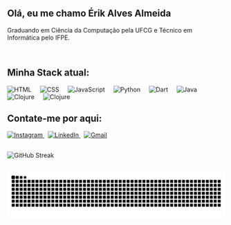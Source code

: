 ## Olá, eu me chamo Érik Alves Almeida
Graduando em Ciência da Computação pela UFCG e Técnico em Informática pelo IFPE.

<br>

## Minha Stack atual:

<div align="left">
  <img src="https://cdn.jsdelivr.net/gh/devicons/devicon/icons/html5/html5-original.svg" height="40" alt="HTML" />
  &nbsp;&nbsp;&nbsp;
  <img src="https://cdn.jsdelivr.net/gh/devicons/devicon/icons/css3/css3-original.svg" height="40" alt="CSS" />
  &nbsp;&nbsp;&nbsp;
  <img src="https://cdn.jsdelivr.net/gh/devicons/devicon/icons/javascript/javascript-original.svg" height="40" alt="JavaScript" />
  &nbsp;&nbsp;&nbsp;
  <img src="https://cdn.jsdelivr.net/gh/devicons/devicon/icons/python/python-original.svg" height="40" alt="Python" />
  &nbsp;&nbsp;&nbsp;
  <img src="https://cdn.jsdelivr.net/gh/devicons/devicon/icons/dart/dart-original.svg" height="40" alt="Dart" />
  &nbsp;&nbsp;&nbsp;
  <img src="https://cdn.jsdelivr.net/gh/devicons/devicon/icons/java/java-original.svg" height="40" alt="Java" />
  &nbsp;&nbsp;&nbsp;
  <img src="https://cdn.jsdelivr.net/gh/devicons/devicon/icons/clojure/clojure-original.svg" height="40" alt="Clojure" />
  &nbsp;&nbsp;&nbsp;
  <img src="https://cdn.jsdelivr.net/gh/devicons/devicon/icons/vim/vim-original.svg" height="40" alt="Clojure" />
</div>

## Contate-me por aqui:


<div align="left">
  <a href="https://www.instagram.com/_erik.almeida/" target="_blank">
    <img src="https://img.shields.io/badge/Instagram-%23E4405F.svg?style=for-the-badge&logo=instagram&logoColor=white" height="40" alt="Instagram"/>
  </a>
  &nbsp;
  <a href="https://www.linkedin.com/in/%C3%A9rik-alves-almeida-16884421a/" target="_blank">
    <img src="https://img.shields.io/badge/LinkedIn-%230077B5.svg?style=for-the-badge&logo=linkedin&logoColor=white" height="40" alt="LinkedIn"/>
  </a>
  &nbsp;
  <a href="mailto:eriikalves55@gmail.com" target="_blank">
    <img src="https://img.shields.io/badge/Gmail-D14836?style=for-the-badge&logo=gmail&logoColor=white" height="40" alt="Gmail"/>
  </a>
</div>

##

![GitHub Streak](https://streak-stats.demolab.com?user=ErikAlvesAlmeida&theme=Radical)


##

![Snake animation](https://raw.githubusercontent.com/ErikAlvesAlmeida/ErikAlvesAlmeida/main/dist/github-contribution-grid-snake.svg)


